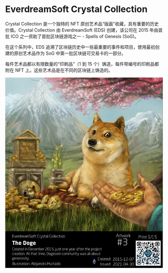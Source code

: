 # EverdreamSoft Crystal Collection

Crystal Collection 是一个独特的 NFT 原创艺术品“版画”收藏，具有重要的历史价值。Crystal Collection 由 EverdreamSoft (EDS) 创建，该公司在 2015 年由首批 ICO 之一资助了首批区块链游戏之一 - Spells of Genesis (SoG)。

在这个系列中，EDS 追溯了区块链历史中一些最重要的事件和项目，使用最初创建的原创艺术品作为 SoG 中第一批区块链可交易卡的一部分。

每件艺术品都以有限数量的“印刷品”（1 到 15 个）铸造，每件带编号的印刷品都附在 NFT 上。这些艺术品是在不同的区块链上铸造的。

![nft](unnamed.png)
